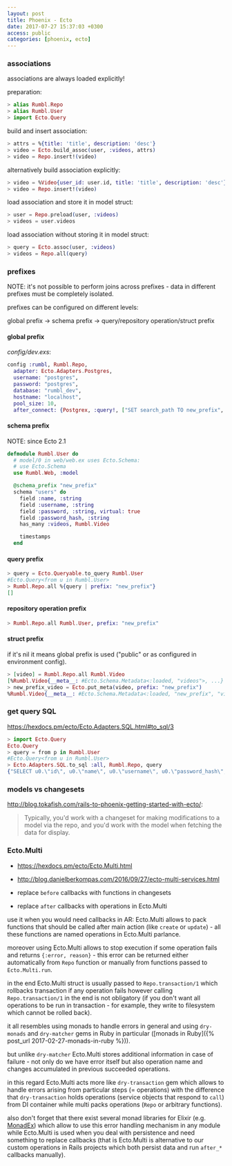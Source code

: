 ```yaml
---
layout: post
title: Phoenix - Ecto
date: 2017-07-27 15:37:03 +0300
access: public
categories: [phoenix, ecto]
---
```


<!-- more -->

### associations

associations are always loaded explicitly!

preparation:

```elixir
> alias Rumbl.Repo
> alias Rumbl.User
> import Ecto.Query
```

build and insert association:

```elixir
> attrs = %{title: 'title', description: 'desc'}
> video = Ecto.build_assoc(user, :videos, attrs)
> video = Repo.insert!(video)
```

alternatively build association explicitly:

```elixir
> video = %Video{user_id: user.id, title: 'title', description: 'desc'}
> video = Repo.insert!(video)
```

load association and store it in model struct:

```elixir
> user = Repo.preload(user, :videos)
> videos = user.videos
```

load association without storing it in model struct:

```elixir
> query = Ecto.assoc(user, :videos)
> videos = Repo.all(query)
```

### prefixes

NOTE: it's not possible to perform joins across prefixes -
data in different prefixes must be completely isolated.

prefixes can be configured on different levels:

global prefix ->
  schema prefix ->
    query/repository operation/struct prefix

#### global prefix

_config/dev.exs_:

```elixir
config :rumbl, Rumbl.Repo,
  adapter: Ecto.Adapters.Postgres,
  username: "postgres",
  password: "postgres",
  database: "rumbl_dev",
  hostname: "localhost",
  pool_size: 10,
  after_connect: {Postgrex, :query!, ["SET search_path TO new_prefix", []]}
```

#### schema prefix

NOTE: since Ecto 2.1

```elixir
defmodule Rumbl.User do
  # model/0 in web/web.ex uses Ecto.Schema:
  # use Ecto.Schema
  use Rumbl.Web, :model

  @schema_prefix "new_prefix"
  schema "users" do
    field :name, :string
    field :username, :string
    field :password, :string, virtual: true
    field :password_hash, :string
    has_many :videos, Rumbl.Video

    timestamps
  end
```

#### query prefix

```elixir
> query = Ecto.Queryable.to_query Rumbl.User
#Ecto.Query<from u in Rumbl.User>
> Rumbl.Repo.all %{query | prefix: "new_prefix"}
[]
```

#### repository operation prefix

```elixir
> Rumbl.Repo.all Rumbl.User, prefix: "new_prefix"
```

#### struct prefix

if it's nil it means global prefix is used
("public" or as configured in environment config).

```elixir
> [video] = Rumbl.Repo.all Rumbl.Video
[%Rumbl.Video{__meta__: #Ecto.Schema.Metadata<:loaded, "videos">, ...}
> new_prefix_video = Ecto.put_meta(video, prefix: "new_prefix")
%Rumbl.Video{__meta__: #Ecto.Schema.Metadata<:loaded, "new_prefix", "videos">, ...}
```

### get query SQL

<https://hexdocs.pm/ecto/Ecto.Adapters.SQL.html#to_sql/3>

```elixir
> import Ecto.Query
Ecto.Query
> query = from p in Rumbl.User
#Ecto.Query<from u in Rumbl.User>
> Ecto.Adapters.SQL.to_sql :all, Rumbl.Repo, query
{"SELECT u0.\"id\", u0.\"name\", u0.\"username\", u0.\"password_hash\", u0.\"inserted_at\", u0.\"updated_at\" FROM \"users\" AS u0", []}
```

### models vs changesets

<http://blog.tokafish.com/rails-to-phoenix-getting-started-with-ecto/>:

> Typically, you'd work with a changeset for making modifications to a model
> via the repo, and you'd work with the model when fetching the data for display.

### Ecto.Multi

- <https://hexdocs.pm/ecto/Ecto.Multi.html>
- <http://blog.danielberkompas.com/2016/09/27/ecto-multi-services.html>

- replace `before` callbacks with functions in changesets
- replace `after` callbacks with operations in Ecto.Multi

use it when you would need callbacks in AR: Ecto.Multi allows to pack functions
that should be called after main action (like `create` or `update`) - all these
functions are named operations in Ecto.Multi parlance.

moreover using Ecto.Multi allows to stop execution if some operation fails and
returns `{:error, reason}` - this error can be returned either automatically
from `Repo` function or manually from functions passed to `Ecto.Multi.run`.

in the end Ecto.Multi struct is usually passed to `Repo.transaction/1` which
rollbacks transaction if any operation fails however calling `Repo.transaction/1`
in the end is not obligatory (if you don't want all operations to be run in
transaction - for example, they write to filesystem which cannot be rolled back).

it all resembles using monads to handle errors in general and using
`dry-monads` and `dry-matcher` gems in Ruby in particular
([monads in Ruby]({% post_url 2017-02-27-monads-in-ruby %})).

but unlike `dry-matcher` Ecto.Multi stores additional information in case of
failure - not only do we have error itself but also operation name and changes
accumulated in previous succeeded operations.

in this regard Ecto.Multi acts more like `dry-transaction` gem which allows to
handle errors arising from particular steps (= operations) with the difference
that `dry-transaction` holds operations (service objects that respond to `call`)
from DI container while multi packs operations (`Repo` or arbitrary functions).

also don't forget that there exist several monad libraries for Elixir
(e.g. [MonadEx](https://github.com/rob-brown/MonadEx)) which allow to use
this error handling mechanism in any module while Ecto.Multi is used when
you deal with persistence and need something to replace callbacks
(that is Ecto.Multi is alternative to our custom operations in Rails projects
which both persist data and run `after_*` callbacks manually).
